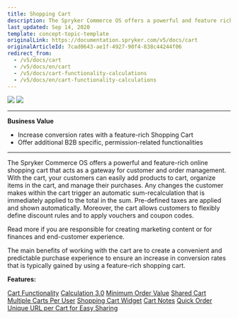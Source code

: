 ```yaml
---
title: Shopping Cart
description: The Spryker Commerce OS offers a powerful and feature rich online shopping cart that acts as a gateway for customer and order management.
last_updated: Sep 14, 2020
template: concept-topic-template
originalLink: https://documentation.spryker.com/v5/docs/cart
originalArticleId: 7cad0643-ae1f-4927-90f4-838c44244f06
redirect_from:
  - /v5/docs/cart
  - /v5/docs/en/cart
  - /v5/docs/cart-functionality-calculations
  - /v5/docs/en/cart-functionality-calculations
---
```


<div class='feature-text'>
    <div class='feature-images'>
    <img class="light-mode" src="https://spryker.s3.eu-central-1.amazonaws.com/docs/Document+360/Capabilities+icons/light/cart.svg"/>
    <img class="dark-mode" src="https://spryker.s3.eu-central-1.amazonaws.com/docs/Document+360/Capabilities+icons/dark/cart.svg"/>
    </div>
    <div class="feature-text-wrap">

***
**Business Value**
* Increase conversion rates with a feature-rich Shopping Cart
* Offer additional B2B specific, permission-related functionalities
***

The Spryker Commerce OS offers a powerful and feature-rich online shopping cart that acts as a gateway for customer and order management. With the cart, your customers can easily add products to cart, organize items in the cart, and manage their purchases. Any changes the customer makes within the cart trigger an automatic sum-recalculation that is immediately applied to the total in the sum. Pre-defined taxes are applied and shown automatically. Moreover, the cart allows customers to flexibly define discount rules and to apply vouchers and coupon codes.

Read more if you are responsible for creating marketing content or for finances and end-customer experience.

The main benefits of working with the cart are to create a convenient and predictable purchase experience to ensure an increase in conversion rates that is typically gained by using a feature-rich shopping cart.
</div>
</div>

**Features:**
<div>
<a class="feature-link" href="/docs/scos/dev/feature-walkthroughs/{{page.version}}/cart-feature-walkthrough/cart-functionality.html">Cart Functionality</a>
<a class="feature-link" href="/docs/scos/dev/feature-walkthroughs/{{page.version}}/cart-feature-walkthrough/calculation-3.0.html">Calculation 3.0</a>  
<a class="feature-link" href="/docs/scos/user/shop-user-guides/{{page.version}}/shop-application-guide/cart/minimum-order-value-feature-overview.html">Minimum Order Value</a>   
<a class="feature-link" href="/docs/scos/user/features/{{page.version}}/shared-carts-feature-overview.html">Shared Cart</a>   
<a class="feature-link" href="/docs/scos/user/shop-user-guides/{{page.version}}/shop-application-guide/cart/multiple-carts-per-user-feature-overview.html">Multiple Carts Per User</a>   
<a class="feature-link" href="/docs/scos/user/features/{{page.version}}/cart-feature-overview/cart-widget-overview.html">Shopping Cart Widget</a>  
<a class="feature-link" href="/docs/scos/user/features/{{page.version}}/cart-feature-overview/cart-notes-overview.html">Cart Notes</a>  
<a class="feature-link" href="/docs/scos/user/features/{{page.version}}/quick-add-to-cart-feature-overview.html">Quick Order</a>
<a class="feature-link" href="/docs/scos/user/features/{{page.version}}/persistent-cart-sharing-feature-overview.html">Unique URL per Cart for Easy Sharing</a>    
    </div>
